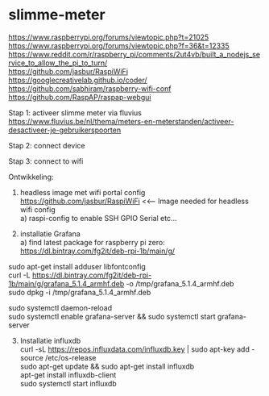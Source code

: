 # slimme-meter
https://www.raspberrypi.org/forums/viewtopic.php?t=21025 </br>
https://www.raspberrypi.org/forums/viewtopic.php?f=36&t=12335 </br>
https://www.reddit.com/r/raspberry_pi/comments/2ut4vb/built_a_nodejs_service_to_allow_the_pi_to_turn/ </br>
https://github.com/jasbur/RaspiWiFi </br>
https://googlecreativelab.github.io/coder/ </br>
https://github.com/sabhiram/raspberry-wifi-conf </br>
https://github.com/RaspAP/raspap-webgui </br>

Stap 1: activeer slimme meter via fluvius
https://www.fluvius.be/nl/thema/meters-en-meterstanden/activeer-desactiveer-je-gebruikerspoorten

Stap 2: connect device

Stap 3: connect to wifi


Ontwikkeling:
1) headless image met wifi portal config </br>
https://github.com/jasbur/RaspiWiFi  <<-- Image needed for headless wifi config </br>
 a) raspi-config to enable SSH GPIO Serial etc... </br>

2) installatie Grafana </br>
a) find latest package for raspberry pi zero: https://dl.bintray.com/fg2it/deb-rpi-1b/main/g/ </br>

sudo apt-get install adduser libfontconfig </br>
curl -L https://dl.bintray.com/fg2it/deb-rpi-1b/main/g/grafana_5.1.4_armhf.deb -o /tmp/grafana_5.1.4_armhf.deb </br>
sudo dpkg -i /tmp/grafana_5.1.4_armhf.deb </br>

sudo systemctl daemon-reload </br>
sudo systemctl enable grafana-server && sudo systemctl start grafana-server </br>

3) Installatie influxdb </br>
curl -sL https://repos.influxdata.com/influxdb.key | sudo apt-key add - </br>
source /etc/os-release </br>
sudo apt-get update && sudo apt-get install influxdb</br>
apt-get install influxdb-client </br>
sudo systemctl start influxdb</br>






